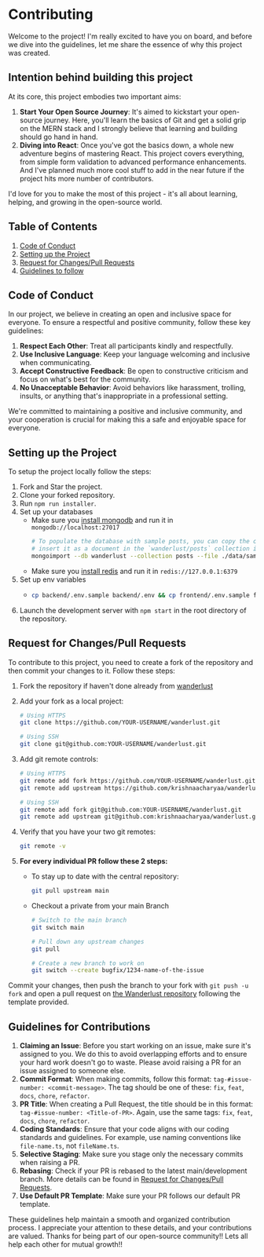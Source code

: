 # Contributing

Welcome to the project! I'm really excited to have you on board, and before we dive into the guidelines, let me share the essence of why this project was created.

## Intention behind building this project

At its core, this project embodies two important aims:

1. **Start Your Open Source Journey**: It's aimed to kickstart your open-source journey. Here, you'll learn the basics of Git and get a solid grip on the MERN stack and I strongly believe that learning and building should go hand in hand.
2. **Diving into React**: Once you've got the basics down, a whole new adventure begins of mastering React. This project covers everything, from simple form validation to advanced performance enhancements. And I've planned much more cool stuff to add in the near future if the project hits more number of contributors.

I'd love for you to make the most of this project - it's all about learning, helping, and growing in the open-source world.

## Table of Contents

1. [Code of Conduct](#code-of-conduct)
2. [Setting up the Project](#setting-up-the-project)
3. [Request for Changes/Pull Requests](#request-for-changes-pull-requests)
4. [Guidelines to follow](#guidelines-to-follow)

<a name="code-of-conduct"></a>

## Code of Conduct

In our project, we believe in creating an open and inclusive space for everyone. To ensure a respectful and positive community, follow these key guidelines:

1. **Respect Each Other**: Treat all participants kindly and respectfully.
2. **Use Inclusive Language**: Keep your language welcoming and inclusive when communicating.
3. **Accept Constructive Feedback**: Be open to constructive criticism and focus on what's best for the community.
4. **No Unacceptable Behavior**: Avoid behaviors like harassment, trolling, insults, or anything that's inappropriate in a professional setting.

We're committed to maintaining a positive and inclusive community, and your cooperation is crucial for making this a safe and enjoyable space for everyone.

<a name="setting-up-the-project"></a>

## Setting up the Project

To setup the project locally follow the steps:

1. Fork and Star the project.
2. Clone your forked repository.
3. Run `npm run installer`.
4. Set up your databases
   - Make sure you [install mongodb](https://www.mongodb.com/docs/manual/installation/) and run it in `mongodb://localhost:27017`
     ```bash
     # To populate the database with sample posts, you can copy the content from the `backend/data/sample_posts.json` file and
     # insert it as a document in the `wanderlust/posts` collection in your local MongoDB database using either MongoDB Compass or `mongoimport`.
     mongoimport --db wanderlust --collection posts --file ./data/sample_posts.json --jsonArray
      ```
   - Make sure you [install redis](https://redis.io/docs/latest/operate/oss_and_stack/install/install-redis/) and run it in `redis://127.0.0.1:6379`
5. Set up env variables
   - ```sh
     cp backend/.env.sample backend/.env && cp frontend/.env.sample frontend/.env.local
     ```
7. Launch the development server with `npm start` in the root directory of the repository.

<a name="request-for-changes-pull-requests"></a>

## Request for Changes/Pull Requests

To contribute to this project, you need to create a fork of the repository and then commit your changes to it. Follow these steps:

1. Fork the repository if haven't done already from [wanderlust](https://github.com/krishnaacharyaa/wanderlust/)
2. Add your fork as a local project:

   ```sh
   # Using HTTPS
   git clone https://github.com/YOUR-USERNAME/wanderlust.git
   ```

   ```sh
   # Using SSH
   git clone git@github.com:YOUR-USERNAME/wanderlust.git
   ```

3. Add git remote controls:

   ```sh
   # Using HTTPS
   git remote add fork https://github.com/YOUR-USERNAME/wanderlust.git
   git remote add upstream https://github.com/krishnaacharyaa/wanderlust.git
   ```

   ```sh
   # Using SSH
   git remote add fork git@github.com:YOUR-USERNAME/wanderlust.git
   git remote add upstream git@github.com:krishnaacharyaa/wanderlust.git
   ```

4. Verify that you have your two git remotes:

   ```sh
   git remote -v
   ```

5. **For every individual PR follow these 2 steps:**

   - To stay up to date with the central repository:

     ```sh
     git pull upstream main
     ```

   - Checkout a private from your main Branch

     ```sh
     # Switch to the main branch
     git switch main

     # Pull down any upstream changes
     git pull

     # Create a new branch to work on
     git switch --create bugfix/1234-name-of-the-issue
     ```

Commit your changes, then push the branch to your fork with `git push -u fork` and open a pull request on [the Wanderlust repository](https://github.com/krishnaacharyaa/wanderlust) following the template provided.

<a name="guidelines-to-follow"></a>

## Guidelines for Contributions

1. **Claiming an Issue**: Before you start working on an issue, make sure it's assigned to you. We do this to avoid overlapping efforts and to ensure your hard work doesn't go to waste. Please avoid raising a PR for an issue assigned to someone else.
2. **Commit Format**: When making commits, follow this format: `tag-#issue-number: <commit-message>`. The tag should be one of these: `fix`, `feat`, `docs`, `chore`, `refactor`.
3. **PR Title**: When creating a Pull Request, the title should be in this format: `tag-#issue-number: <Title-of-PR>`. Again, use the same tags: `fix`, `feat`, `docs`, `chore`, `refactor`.
4. **Coding Standards**: Ensure that your code aligns with our coding standards and guidelines. For example, use naming conventions like `file-name.ts`, not `fileName.ts`.
5. **Selective Staging**: Make sure you stage only the necessary commits when raising a PR.
6. **Rebasing**: Check if your PR is rebased to the latest main/development branch. More details can be found in [Request for Changes/Pull Requests](#request-for-changes-pull-requests).
7. **Use Default PR Template**: Make sure your PR follows our default PR template.

These guidelines help maintain a smooth and organized contribution process. I appreciate your attention to these details, and your contributions are valued. Thanks for being part of our open-source community!! Lets all help each other for mutual growth!!
